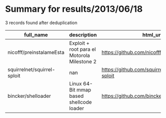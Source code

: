 
# Summary for results/2013/06/18
    
3 records found after deduplication

| full_name | description | html_url | matched_list | matched_count | pushed_at | size | stargazers_count | language | forks_count |
|-----------------------------|---------------------------------------------|------------------------------------------------|----------------|-----------------|---------------------------|--------|--------------------|------------|---------------|
| nicofff/preinstalameEsta | Exploit + root para el Motorola Milestone 2 | https://github.com/nicofff/preinstalameEsta | ['exploit'] | 1 | 2013-06-18 15:15:11+00:00 | 6490 | 3 | Shell | 1 |
| squirrelnet/squirrel-sploit | nan | https://github.com/squirrelnet/squirrel-sploit | ['sploit'] | 1 | 2013-06-18 19:29:56+00:00 | 108 | 0 | nan | 0 |
| bincker/shelloader | Linux 64-Bit mmap based shellcode loader | https://github.com/bincker/shelloader | ['shellcode'] | 1 | 2013-06-18 08:03:48+00:00 | 92 | 0 | nan | 0 |
